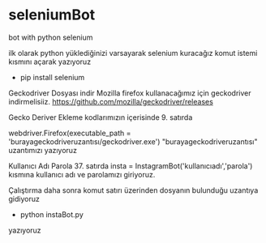 # seleniumBot
bot with python selenium

ilk olarak python yüklediğinizi varsayarak selenium kuracağız 
komut istemi kısmını açarak yazıyoruz

- pip install selenium 








Geckodriver Dosyası indir
Mozilla firefox kullanacağımız için geckodriver indirmelisiiz.
https://github.com/mozilla/geckodriver/releases







 Gecko Deriver Ekleme
kodlarımızın içerisinde 9. satırda

webdriver.Firefox(executable_path = 'burayageckodriveruzantısı/geckodriver.exe')
 "burayageckodriveruzantısı" uzantımızı yazıyoruz
 
 
 
 
 Kullanıcı Adı Parola
 37. satırda
 insta = InstagramBot('kullanıcıadı','parola') kısmına kullanıcı adı ve parolamızı giriyoruz.
 
 
 
 
 
 Çalıştırma
 daha sonra komut satırı üzerinden dosyanın bulunduğu uzantıya gidiyoruz 
 
  - python instaBot.py
 
 yazıyoruz
